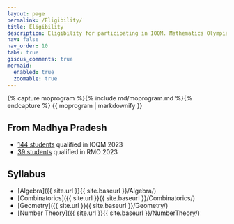 ```yaml
---
layout: page
permalink: /Eligibility/
title: Eligibility
description: Eligibility for participating in IOQM. Mathematics Olympiad program in India.
nav: false
nav_order: 10
tabs: true
giscus_comments: true
mermaid:
  enabled: true
  zoomable: true
---
```


{% capture moprogram %}{% include md/moprogram.md %}{% endcapture %}
{{ moprogram | markdownify }}

## From Madhya Pradesh

* [144 students](https://www.mtai.org.in/ioqm-2023/) qualified in IOQM 2023
* [39 students](https://olympiads.hbcse.tifr.res.in/rmo-2023-results/) qualified in RMO 2023

## Syllabus

* [Algebra]({{ site.url }}{{ site.baseurl }}/Algebra/)
* [Combinatorics]({{ site.url }}{{ site.baseurl }}/Combinatorics/)
* [Geometry]({{ site.url }}{{ site.baseurl }}/Geometry/)
* [Number Theory]({{ site.url }}{{ site.baseurl }}/NumberTheory/)
